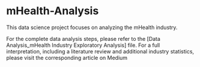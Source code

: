 # mHealth-Analysis

This data science project focuses on analyzing the mHealth industry.

For the complete data analysis steps, please refer to the [Data Analysis_mHealth Industry Exploratory Analysis] file. For a full interpretation, including a literature review and additional industry statistics, please visit the corresponding article on Medium
